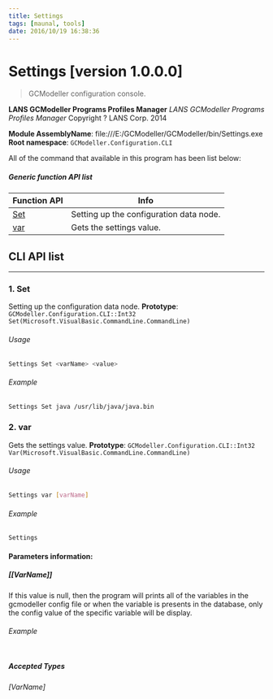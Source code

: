```yaml
---
title: Settings
tags: [maunal, tools]
date: 2016/10/19 16:38:36
---
```

# Settings [version 1.0.0.0]
> GCModeller configuration console.

<!--more-->

**LANS GCModeller Programs Profiles Manager**
_LANS GCModeller Programs Profiles Manager_
Copyright ? LANS Corp. 2014

**Module AssemblyName**: file:///E:/GCModeller/GCModeller/bin/Settings.exe
**Root namespace**: ``GCModeller.Configuration.CLI``


All of the command that available in this program has been list below:

##### Generic function API list
|Function API|Info|
|------------|----|
|[Set](#Set)|Setting up the configuration data node.|
|[var](#var)|Gets the settings value.|




## CLI API list
--------------------------
<h3 id="Set"> 1. Set</h3>

Setting up the configuration data node.
**Prototype**: ``GCModeller.Configuration.CLI::Int32 Set(Microsoft.VisualBasic.CommandLine.CommandLine)``

###### Usage
```bash
Settings Set <varName> <value>
```
###### Example
```bash
Settings Set java /usr/lib/java/java.bin
```
<h3 id="var"> 2. var</h3>

Gets the settings value.
**Prototype**: ``GCModeller.Configuration.CLI::Int32 Var(Microsoft.VisualBasic.CommandLine.CommandLine)``

###### Usage
```bash
Settings var [varName]
```
###### Example
```bash
Settings
```



#### Parameters information:
##### [[VarName]]
If this value is null, then the program will prints all of the variables in the gcmodeller config file or when the variable is presents in the database, only the config value of the specific variable will be display.

###### Example
```bash

```
##### Accepted Types
###### [VarName]

